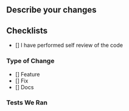 ## Describe your changes

## Checklists
- [] I have performed self review of the code
### Type of Change
- [] Feature
- [] Fix
- [] Docs

### Tests We Ran
